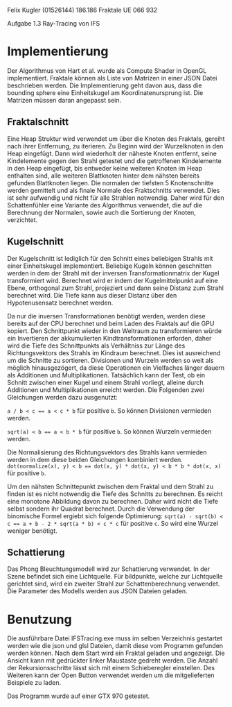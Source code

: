 Felix Kugler (01526144)
186.186 Fraktale
UE 066 932

Aufgabe 1.3 Ray-Tracing von IFS

# Implementierung

Der Algorithmus von Hart et al. wurde als Compute Shader in OpenGL implementiert.
Fraktale können als Liste von Matrizen in einer JSON Datei beschrieben werden. Die Implementierung geht davon aus, dass die bounding sphere eine Einheitskugel am Koordinatenursprung ist. Die Matrizen müssen daran angepasst sein. 

## Fraktalschnitt

Eine Heap Struktur wird verwendet um über die Knoten des Fraktals, gereiht nach ihrer Entfernung, zu iterieren. Zu Beginn wird der Wurzelknoten in den Heap eingefügt. Dann wird wiederholt der näheste Knoten entfernt, seine Kindelemente gegen den Strahl getestet und die getroffenen Kindelemente in den Heap eingefügt, bis entweder keine weiteren Knoten im Heap enthalten sind, alle weiteren Blattknoten hinter dem nähsten bereits gefunden Blattknoten liegen. 
Die normalen der tiefsten 5 Knotenschnitte werden gemittelt und als finale Normale des Fraktschnitts verwendet. Dies ist sehr aufwendig und nicht für alle Strahlen notwendig. Daher wird für den Schattenfühler eine Variante des Algorithmus verwendet, die auf die Berechnung der Normalen, sowie auch die Sortierung der Knoten, verzichtet.

## Kugelschnitt

Der Kugelschnitt ist lediglich für den Schnitt eines beliebigen Strahls mit einer Einheitskugel implementiert. Beliebige Kugeln können geschnitten werden in dem der Strahl mit der inversen Transformationmatrix der Kugel transformiert wird. Berechnet wird er indem der Kugelmittelpunkt auf eine Ebene, orthogonal zum Strahl, projeziert und dann seine Distanz zum Strahl berechnet wird. Die Tiefe kann aus dieser Distanz über den Hypotenusensatz berechnet werden. 

Da nur die inversen Transformationen benötigt werden, werden diese bereits auf der CPU berechnet und beim Laden des Fraktals auf die GPU kopiert. Den Schnittpunkt wieder in den Weltraum zu transformieren würde ein Invertieren der akkumulierten Kindtransformationen erforden, daher wird die Tiefe des Schnittpunkts als Verhältniss zur Länge des Richtungsvektors des Strahls im Kindraum berechnet. Dies ist ausreichend um die Schnitte zu sortieren.
Divisionen und Wurzeln werden so weit als möglich hinausgezögert, da diese Operationen ein Vielfaches länger dauern als Additionen und Multiplikationen. Tatsächlich kann der Test, ob ein Schnitt zwischen einer Kugel und einem Strahl vorliegt, alleine durch Additionen und Multiplikationen erreicht werden. Die Folgenden zwei Gleichungen werden dazu ausgenutzt:

`a / b < c == a < c * b` für positive `b`. So können Divisionen vermieden werden.

`sqrt(a) < b == a < b * b` für positive `b`. So können Wurzeln vermieden werden. 

Die Normalisierung des Richtungsvektors des Strahls kann vermieden werden in dem diese beiden Gleichungen kombiniert werden.
`dot(normalize(x), y) < b == dot(x, y) * dot(x, y) < b * b * dot(x, x)` für positive `b`. 

Um den nähsten Schnittepunkt zwischen dem Fraktal und dem Strahl zu finden ist es nicht notwendig die Tiefe des Schnitts zu berechnen. Es reicht eine monotone Abbildung davon zu berechnen. Daher wird nicht die Tiefe selbst sondern ihr Quadrat berechnet. Durch die Verwendung der binomische Formel ergiebt sich folgende Optimierung:
`sqrt(a) - sqrt(b) < c == a + b - 2 * sqrt(a * b) < c * c` für positive `c`. So wird eine Wurzel weniger benötigt.


## Schattierung

Das Phong Bleuchtungsmodell wird zur Schattierung verwendet. In der Szene befindet sich eine Lichtquelle. Für bildpunkte, welche zur Lichtquelle gerichtet sind, wird ein zweiter Strahl zur Schattenberechnung verwendet. Die Parameter des Modells werden aus JSON Dateien geladen.


# Benutzung

Die ausführbare Datei IFSTracing.exe muss im selben Verzeichnis gestartet werden wie die json und glsl Dateien, damit diese vom Programm gefunden werden können.
Nach dem Start wird ein Fraktal geladen und angezeigt. Die Ansicht kann mit gedrückter linker Maustaste gedreht werden. Die Anzahl der Rekursionsschritte lässt sich mit einem Schieberegler einstellen. Des Weiteren kann der Open Button verwendet werden um die mitgelieferten Beispiele zu laden. 

Das Programm wurde auf einer GTX 970 getestet.